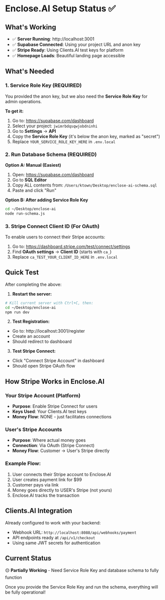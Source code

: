 # Enclose.AI Setup Status ✅

## What's Working
- ✅ **Server Running**: http://localhost:3001
- ✅ **Supabase Connected**: Using your project URL and anon key
- ✅ **Stripe Ready**: Using Clients.AI test keys for platform
- ✅ **Homepage Loads**: Beautiful landing page accessible

## What's Needed

### 1. Service Role Key (REQUIRED)
You provided the anon key, but we also need the **Service Role Key** for admin operations.

**To get it:**
1. Go to: https://supabase.com/dashboard
2. Select your project: `jwimrbdqsqwjobdninhi`
3. Go to **Settings** → **API**
4. Copy the **Service Role Key** (it's below the anon key, marked as "secret")
5. Replace `YOUR_SERVICE_ROLE_KEY_HERE` in `.env.local`

### 2. Run Database Schema (REQUIRED)
**Option A: Manual (Easiest)**
1. Open: https://supabase.com/dashboard
2. Go to **SQL Editor**
3. Copy ALL contents from: `/Users/ktown/Desktop/enclose-ai-schema.sql`
4. Paste and click "Run"

**Option B: After adding Service Role Key**
```bash
cd ~/Desktop/enclose-ai
node run-schema.js
```

### 3. Stripe Connect Client ID (For OAuth)
To enable users to connect their Stripe accounts:
1. Go to: https://dashboard.stripe.com/test/connect/settings
2. Find **OAuth settings** → **Client ID** (starts with `ca_`)
3. Replace `ca_TEST_YOUR_CLIENT_ID_HERE` in `.env.local`

## Quick Test

After completing the above:

1. **Restart the server:**
```bash
# Kill current server with Ctrl+C, then:
cd ~/Desktop/enclose-ai
npm run dev
```

2. **Test Registration:**
- Go to: http://localhost:3001/register
- Create an account
- Should redirect to dashboard

3. **Test Stripe Connect:**
- Click "Connect Stripe Account" in dashboard
- Should open Stripe OAuth flow

## How Stripe Works in Enclose.AI

### Your Stripe Account (Platform)
- **Purpose**: Enable Stripe Connect for users
- **Keys Used**: Your Clients.AI test keys
- **Money Flow**: NONE - just facilitates connections

### User's Stripe Accounts
- **Purpose**: Where actual money goes
- **Connection**: Via OAuth (Stripe Connect)
- **Money Flow**: Customer → User's Stripe directly

### Example Flow:
1. User connects their Stripe account to Enclose.AI
2. User creates payment link for $99
3. Customer pays via link
4. Money goes directly to USER's Stripe (not yours)
5. Enclose.AI tracks the transaction

## Clients.AI Integration

Already configured to work with your backend:
- Webhook URL: `http://localhost:8088/api/webhooks/payment`
- API endpoints ready at `/api/v1/checkout`
- Using same JWT secrets for authentication

## Current Status

🟡 **Partially Working** - Need Service Role Key and database schema to fully function

Once you provide the Service Role Key and run the schema, everything will be fully operational!